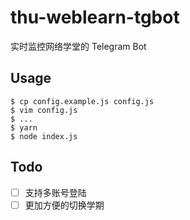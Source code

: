 # thu-weblearn-tgbot

实时监控网络学堂的 Telegram Bot

## Usage

```
$ cp config.example.js config.js
$ vim config.js
$ ...
$ yarn
$ node index.js
```

## Todo

 - [ ] 支持多账号登陆
 - [ ] 更加方便的切换学期